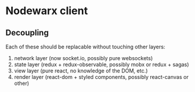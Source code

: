 # Nodewarx client

## Decoupling

Each of these should be replacable without touching other layers:

1. network layer (now socket.io, possibly pure websockets)
2. state layer (redux + redux-observable, possibly mobx or redux + sagas)
3. view layer (pure react, no knowledge of the DOM, etc.)
4. render layer (react-dom + styled components, possibly react-canvas or other)
